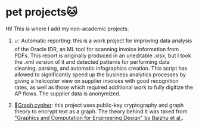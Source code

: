 # pet projects🐱

Hi! This is where I add my non-academic projects.

1. 📈 Automatic reporting: this is a work project for improving data analysis of the Oracle IDR, an ML tool for scanning invoice information from PDFs. This report is originally produced in an uneditable .xlsx, but I took the .xml version of it and detected patterns for performing data cleaning, parsing, and automatic infographics creation. This script has allowed to significantly speed up the business analytics processes by giving a helicopter view on supplier invoices with good recognition rates, as well as those which required additional work to fully digitize the AP flows. 
The supplier data is anonymized.
   
2. 🧵[Graph cypher](https://github.com/arina19-2000/petprojects/tree/main/Graph%20cypher): this project uses public-key cryptography and graph theory to encrypt text as a graph. The theory behind it was taked from ["Graphics and Computation for Engineering Design" by Baizhu et al.](https://www.hindawi.com/journals/jmath/2021/6614172/).
